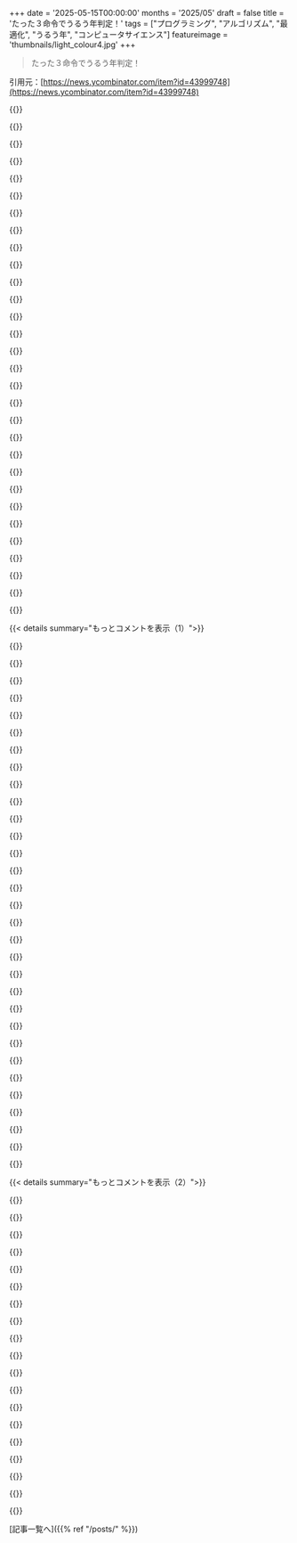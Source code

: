 +++
date = '2025-05-15T00:00:00'
months = '2025/05'
draft = false
title = 'たった３命令でうるう年判定！'
tags = ["プログラミング", "アルゴリズム", "最適化", "うるう年", "コンピュータサイエンス"]
featureimage = 'thumbnails/light_colour4.jpg'
+++

> たった３命令でうるう年判定！

引用元：[https://news.ycombinator.com/item?id=43999748](https://news.ycombinator.com/item?id=43999748)




{{<matomeQuote body="” return ((y * 1073750999) & 3221352463) ＜= 126976; ＞ これどうやって動くの？ 答えは驚くほど複雑だよ．”<br>って引用されてるけど，このアルゴリズムの説明が複雑だって言われても誰も驚かないと思うけどね．" userName="_heimdall" createdAt="2025/05/16 01:34:04" color="">}}




{{<matomeQuote body="” Note that modern compilers like gcc or clang will produce something like is_leap_year2 from is_leap_year1, so there is not much point in doing this in C source, but it might be useful in other programming languages．”<br>って書いてあるけど，コンパイラができる最適化ってマジすごいわ．<br>実際，util-linuxの最新版のcalのCソースコードはシンプルだよ：<br>return ( !(year % 4) && (year % 100) ) || !(year % 400);<br>https://github.com/util-linux/util-linux/blob/v2.41/misc-uti..." userName="divbzero" createdAt="2025/05/16 04:49:18" color="#785bff">}}




{{<matomeQuote body="でもこれ間違ってるよ．Julian calendarからGregorian calendarに切り替わった特定の年以降の日付しか表せないんだ！<br>これについてもっと知るには，曜日の計算([1])を読んで実装してみるのがおすすめだよ．そうすれば，僕と一緒に人間のカレンダーと格闘する特別な狂気地獄に参加できるよ．<br>そして，1582年10月4日（木）から1582年10月15日（金）の間の日付のテストケースを実装すべきだね．[1] https://en.m.wikipedia.org/wiki/Determination_of_the_day_of_..." userName="cookiengineer" createdAt="2025/05/16 09:47:47" color="#785bff">}}




{{<matomeQuote body="” the specific year”<br>問題は「特定の」年っていつ？ イギリスはずっと後まで”old-style”の日付を使ってたよ．ソフトウェアでこの難しい問題を解決しようとせず，受け取った古い日付にはそれぞれ正しいカレンダーを注釈で付け加えるのがいいと思う．分野によってはproleptic Gregorian calendarかもしれないしね．（どうやって正しいカレンダーを決めるかって？ コンテキストを注意深く調べるんだよ！ 残念ながら，日付を書いた人はめったにそれを示してくれなかったし，後から読む人はカレンダーをめちゃくちゃにしがちだね．年の始まりの変更も大変だし．せめて曜日があれば，それが指標になるかもね．）" userName="LegionMammal978" createdAt="2025/05/16 16:07:40" color="#45d325">}}




{{<matomeQuote body="完全なコードはこれだよ：<br>static int leap_year(const struct cal_control *ctl, int32_t year)<br>{<br> if (year ＜= ctl-＞reform_year)<br>  return !(year % 4);<br> return ( !(year % 4) && (year % 100) ) || !(year % 400);<br>}<br>reform_yearは特定のコンテキストでGregorian calendarが採用された年だよ（デフォルトはGBやUSが採用した1752年）．だからJulian datesにも対応してるんだね．" userName="voxic11" createdAt="2025/05/16 16:13:38" color="#ff5733">}}




{{<matomeQuote body="calには1582年の改革日を使うオプションはないけど，Great Britainでの1752年の採用には正しく対応してるみたいだよ：<br>$ cal 9 1752<br>     September 1752<br>  Su Mo Tu We Th Fr Sa<br>         1  2 14 15 16<br>  17 18 19 20 21 22 23<br>  24 25 26 27 28 29 30" userName="divbzero" createdAt="2025/05/16 16:48:07" color="#ff5c5c">}}




{{<matomeQuote body="でも`ncal`ならそのオプションがあるよ．これは当時の”Italy”ではなかったけど，「イタリア」での1582年10月はこうなる：<br>$ ncal -sIT 10 1582<br>      October 1582      <br>  Mo  1 18 25         <br>  Tu  2 19 26         <br>  We  3 20 27         <br>  Th  4 21 28         <br>  Fr 15 22 29         <br>  Sa 16 23 30         <br>  Su 17 24 31<br><br>Franceは対応するのに数ヶ月かかったみたいだね（あるいは知るのに時間がかかったか）：<br>$ncal -sFR 12 1582<br>      December 1582     <br>  Mo     3 20 27      <br>  Tu     4 21 28      <br>  We     5 22 29      <br>  Th     6 23 30      <br>  Fr     7 24 31      <br>  Sa  1  8 25         <br>  Su  2  9 26         <br> <br>`ncal -p`で受け付ける国コードのリストが見れるよ．（これらは今の国の名前だから，say, Germanyとかは歴史的にちょっと違うけどね．）<br>残念ながら，18世紀初頭にSwedenがした変なことには対応してないんだ：https://en.wikipedia.org/wiki/Swedish_calendar" userName="madcaptenor" createdAt="2025/05/16 18:18:12" color="#ff5733">}}




{{<matomeQuote body="linuxのやつの方が分かりやすくて好きだな．だって，3つの連続したチェックで，最後の2つの条件が逆になってて，さらにデフォルトのリターンがあるなんて，デバッグするハメになったらマジで頭おかしくなりそうじゃん．" userName="sigmoid10" createdAt="2025/05/16 08:14:26" color="">}}




{{<matomeQuote body="3分くらい”this is not right”って思ったんだけど，`if ((y % 25) != 0) return true;` が実は0と違うか（後から考えると，世紀の年が400で割れない限りデフォルトでうるう年じゃないんだから，これも理にかなってるけどね）をチェックしてるって気づいたんだ．" userName="darkwater" createdAt="2025/05/16 08:45:45" color="">}}




{{<matomeQuote body="こういう意味不明な魔法の数字最適化，大好きだよ．これ見るたびに，昔assemblyでインナーループ全部書いてた頃に，どれだけこういう最適化見逃したんだろうって思うね．<br>誰かこういうコレクション知らない？" userName="qingcharles" createdAt="2025/05/15 22:22:22" color="#ff5c5c">}}




{{<matomeQuote body="技術ハックや最適化関連のリンク集だよ！<br>Bit Hacksリスト、CMPマクロ（＃define CMP（X, Y） （（（X） ＞ （Y）） − （（X） ＜ （Y））））の詳細、signum関数、超最適化演算、OpenSolaris由来ビットマクロなど盛りだくさん。楽しめるはず！<br>https://graphics.stanford.edu/~seander/bithacks.html<br>https://www.cs.cornell.edu/courses/cs6120/2022sp/blog/supero...<br>https://www2.cs.arizona.edu/~collberg/Teaching/553/2011/Reso...<br>https://github.com/freebsd/freebsd-src/blob/master/sys/cddl/..." userName="ryao" createdAt="2025/05/16 00:18:24" color="#45d325">}}




{{<matomeQuote body="この手のネタなら、Henry S. Warren Jr’s Hackers Delightって本まるごと見るといいよ。”three valued compare function”は2章にあるよ。" userName="JdeBP" createdAt="2025/05/16 03:03:50" color="#ff5c5c">}}




{{<matomeQuote body="さっきのCMPマクロ、コンパイラが演算子のバージョン知ってないとダメなんじゃない？例えばC++で文字列とかで＜や＞がオーバーロードされてたら動かないかも？" userName="eru" createdAt="2025/05/16 07:49:35" color="">}}




{{<matomeQuote body="C向けに言ったけど、C++でもインライン化される単純なオーバーロードならいけるはず。godboltの例も見せたよ：https://godbolt.org/z/nGbPhz86q<br>複雑な比較とかインライン化されない場合は期待できないけどね。" userName="ryao" createdAt="2025/05/16 18:25:51" color="#ff5c5c">}}




{{<matomeQuote body="長さだけじゃなくて、文字列の辞書順比較とかも考えてたんだ。そうだね、賢いコンパイラか単純な比較なら最適化されるかもね。" userName="eru" createdAt="2025/05/17 03:42:58" color="">}}




{{<matomeQuote body="辞書順比較の一部にCMP使えるけど、演算子オーバーロードで使うと最適化されるかは微妙かも。やっぱり数値比較で使うのが一番だと思うな。" userName="ryao" createdAt="2025/05/18 19:18:47" color="#785bff">}}




{{<matomeQuote body="手動で定義できるのはもちろん。コンパイラがどれだけ自動でやってくれるかの話をしてたんだよ。" userName="eru" createdAt="2025/05/19 06:22:47" color="">}}




{{<matomeQuote body="コンパイラは最適化より先に、そのへん解決するはずだよ。" userName="trollbridge" createdAt="2025/05/16 11:00:45" color="">}}




{{<matomeQuote body="例えば文字列の辞書順比較とかで、それが解決されるの見てみたいな。" userName="eru" createdAt="2025/05/17 03:43:18" color="">}}




{{<matomeQuote body="あと、これもお馴染みだよね：https://en.wikipedia.org/wiki/Fast_inverse_square_root" userName="kmoser" createdAt="2025/05/16 08:02:56" color="">}}




{{<matomeQuote body="それ近似だよね．もし近似で大丈夫なら，君が気に入るかもしれない小ネタがあるよ．cosf(i ＊ C) とか sinf(i ＊ C) を呼ぶループ内で，iが1ずつ増えてCが定数の場合，ループの外でcosf()とsinf()を1回（iが0か1以外から始まるなら2回）呼んで，角度加算公式を使ってループの中で掛け算と足し算で累積できるんだ．これやるとループがめっちゃ速くなるよ．<br>cosf()かsinf()のどっちかしかいらなくても，多くのCPUは両方一緒に計算するから，もう片方を取るのはタダみたいなもんだね．単精度（single precision）の値しかいらなくても，エラーを減らすために倍精度（double precision）でやると良いよ．<br>この小ネタは，llama 3とかで推論に使われてるRoPEって相対位置エンコーディングの計算を速くするのに使えるんだ．僕もこれやって，目に見える速度アップを確認したけど，推論全体から見るとごく一部の計算だから，改善としては小さかったかな．" userName="ryao" createdAt="2025/05/16 15:57:49" color="">}}




{{<matomeQuote body="Henry S． Warren， Jr．の“Hacker’s Delight”っていう本があるよ．これ見てみて．https：／／en．wikipedia．org／wiki／Hacker’s_Delight" userName="owl_vision" createdAt="2025/05/15 22:55:25" color="#38d3d3">}}




{{<matomeQuote body="supercompilationっての見てみるべきだよ．" userName="tylerhou" createdAt="2025/05/15 22:48:36" color="#ff5c5c">}}




{{<matomeQuote body="superoptimizationとも呼ばれることがあるね．記事にあるZ3みたいなSMT solversを使うことも多いよ．" userName="mshockwave" createdAt="2025/05/16 05:08:45" color="#785bff">}}




{{<matomeQuote body="昔はそれを見逃してたわけじゃないんだよ．当時は最適化じゃなかったんだ．掛け算が本当に高価だったからね．" userName="masfuerte" createdAt="2025/05/15 22:26:03" color="">}}




{{<matomeQuote body="このワード長（word length）の掛け算って明確にすべきだね．昔の（コンテキストからすると32-bit ALU時代以前のアセンブリ言語で書くような）時代に掛け算が本質的に高価だったり違う操作だったわけじゃないんだ．二進乗算は数千年変わってないよ．古代エジプト人は5千年前からALUが今日やってるのと同じ二進整数乗算ロジックを使ってたんだ．<br>問題は，ALUの高速ハードウェア乗算操作のレジスタのワード長があんまり長くなかったってこと．だから，もっと広いワードの掛け算は，（たとえば）基数256で長い掛け算をするライブラリ関数でやらなきゃいけなかったんだ．<br>だから，記事にあるコードは「３命令」じゃなくて，コンパイラが長いワードの掛け算，比較，ビットごとのANDのために使ってた内部ヘルパーライブラリ関数を3回呼ぶことになっただろうね．オリジナルの3回の剰余演算のための内部ヘルパー関数呼び出しと比べて特に最適化されてるわけでもなく，実際には記事の途中で紹介されてるビットいじり版の2のべき乗の剰余（下位バイトだけ見ればいいやつ）よりも効率悪かったかもね．あれなら32-bitの剰余演算のうち2つはライブラリ関数を呼ばなくて済むから．<br>Microsoft BASICのランタイムライブラリのヘルパー関数名を即答できる人にはボーナスポイントあげよう．xyrって頭から完全に忘れられたのは良いことかもしれないね．（ー：）僕の記憶だと，全部“B＄”で始まってたな．" userName="JdeBP" createdAt="2025/05/16 05:00:12" color="#ff33a1">}}




{{<matomeQuote body="ほとんどの8-bit CPUにはハードウェア乗算命令さえなかったんだ．たとえば6502とかZ80で掛け算するには，繰り返し足すしかなかったんだよ．2のべき乗を掛けるのは左シフトでできるから，シフトと足し算や引き算を切り替えながらもっと大きい結果を得られたんだ．ただし，これもまた，古いCPUでは一度に1ビットずつしかシフトできなかったんだよね，可変ビット数シフトじゃなくて．<br>それに，ハードコードされた値を掛ける場合（シフトと足し算で実装できる）と，２つの変数を掛ける場合（アルゴリズムでやるしかない）でも違いがあるね．<br>8086には乗算命令があったけど，マイクロコード内のループとして実装されてて，乗数を1ビットずつ見て被乗数を足したり足さなかったりしてたんだ．詳細はhttps：／／www．righto．com／2023／03／8086-multiplication-microcode．．．を見てね．固定値の掛け算は，シフトと足し算を使った方が速いこともあったんだ．<br>プロトタイプのARM1には乗算命令がなかったんだ．アーキテクチャにはバレルシフターがあって，オペランドの一つを任意のビット数シフトできるんだ．固定値の掛け算なら，2のべき乗，（2のべき乗＋1），または（2のべき乗ー1）を単一命令で計算できたんだよね．後者のために，ARMにはSUB（減算）命令（rd ：＝ rs1 ー Operand2を計算）とRSB（逆減算）命令（rd ：＝ Operand2 ー rs1を計算）の両方があるんだ．第二オペランドはバレルシフターを通るから，‘RSB R0， R1， R1， ＃4’みたいな命令を書けるんだ．これは‘R0 ：＝ （R1 ＜＜ 4） ー R1’，つまり‘（R1 ＊ 16） ー R1’，つまりR1 ＊ 15って意味ね．<br>ARMv2でMULとMLA（MuLtiply and Accumulate）命令が追加されたんだ．ハードウェアARM2の実装はBoothのエンコーダーを使って2ビットずつ掛けてて，32ビットで最大16サイクルかかってた．残りのビットが全部0なら早めに終了できたけどね．<br>後のARMコアではオプションでより広い乗算器（‘ARM7TDMI’の‘M’がそれ）を実装してて，一度にもっと多くのビットを掛けられるようになったから，より少ないサイクルで実行できたんだ．ARM7TDMIは8ビットで最大4サイクル（これも早期終了あり）で完了したと思う．最新のARMコアは64ビットの掛け算を単一サイクルでできるよ．" userName="kruador" createdAt="2025/05/16 11:52:16" color="#ff5733">}}




{{<matomeQuote body="ベースのRISC-V命令セットにはハードウェア乗算命令は含まれてないんだ．ほとんどの実装にはそれを提供するM（または関連）拡張が含まれてるけど，必要ないプロセッサを構築するなら，含める必要はないんだよ．" userName="cbm-vic-20" createdAt="2025/05/16 12:08:46" color="#785bff">}}




{{<matomeQuote body="昔のコードの掛け算についてだね。昔と変わらないって言うけど、Ancient Egyptiansより漸近的には速いアルゴリズム（例えばKaratsuba algorithm）が今はあるんだ。詳しくはこちらのWikipedia見てね。" userName="eru" createdAt="2025/05/16 07:51:27" color="#ff33a1">}}




{{<matomeQuote body="Binary multiplicationは何千年と変わってないって言うけど、現代のALUでの掛け算は全然違うよ。例えばThe Pentiumはbase-8とかBooth’s algorithm使ってるから、足し算じゃなくて引き算もしてるんだ。" userName="kens" createdAt="2025/05/16 16:39:17" color="#38d3d3">}}




{{< details summary="もっとコメントを表示（1）">}}

{{<matomeQuote body="関係する話でComputerphileの動画があるんだけど、計算時間を人間時間に例えてて面白いんだ。コスト感覚とかbranchingの重要性がよくわかるよ。原子を例えるのと似てるね。見てみて！ https://youtube.com/watch?v=PpaQrzoDW2I" userName="godelski" createdAt="2025/05/16 01:28:29" color="">}}




{{<matomeQuote body="あと割り算はもっとひどかったね。（足し算1サイクル、掛け算10サイクル、割り算60サイクル）" userName="kurthr" createdAt="2025/05/15 22:33:20" color="">}}




{{<matomeQuote body="それはそうだけど、modって割り算だよね？それとも違う？だから新しい魔法の数字バージョンの方が速いんじゃないかな。32 bit intがサポートされてるならね。ごめん、これ難しくて分かんないや。" userName="genewitch" createdAt="2025/05/15 22:45:53" color="">}}




{{<matomeQuote body="多くのコンパイラは、定数での割り算を逆数を掛けてシフトするトリックで計算するんだ。そうすれば定数でのmodも派生でできて、普通の割り算より速くなることが多いよ。" userName="bobmcnamara" createdAt="2025/05/16 02:39:54" color="">}}




{{<matomeQuote body="割り算は今でも遅いよ。このGitHubリポジトリ見てみて：https://github.com/ridiculousfish/libdivide" userName="ryao" createdAt="2025/05/16 00:58:14" color="">}}




{{<matomeQuote body="僕が考えてるのは、グラフィックレンダリングとかの複雑な計算で、全ての割り算をビットシフトとかboolean opsに置き換えるような例のことだよ。" userName="qingcharles" createdAt="2025/05/15 23:03:16" color="">}}




{{<matomeQuote body="あとパイプライン処理が無かった頃は、条件分岐はもっと安かったね。" userName="Someone" createdAt="2025/05/16 19:08:43" color="">}}




{{<matomeQuote body="記事のbit-twiddlingのセクション読んでて、『ソルバー使えないかな？』って思ったら、筆者さんがまさにそのアプローチを取っててビックリ！この記事、細かいところまでこだわってて最高だね！" userName="22c" createdAt="2025/05/15 22:51:40" color="">}}




{{<matomeQuote body="gcc とか clang ってさ、-O3 で最適化するとビット操作のすごい技使うみたいだよ。Godbolt のリンクにアセンブリコードの例があるよ。マジすごいよね。アセンブリコードを見ると、xor とか test とか imul とか ror とか cmp とか setbe とか使ってる。" userName="dahart" createdAt="2025/05/16 14:14:08" color="#ff5c5c">}}




{{<matomeQuote body="コンパイラって数学的なテクニックで簡略化するのめちゃくちゃ得意なんだよね。あの ZFS のコミットもさ、GCC の出力にヒントを得てできたんだ。証明するのに４ステップもかかったらしいよ。きっと GCC も同じようなプロセスでコードを生成してるんだろうね。" userName="ryao" createdAt="2025/05/16 19:38:52" color="#785bff">}}




{{<matomeQuote body="もし西暦６０００年より前のうるう年を知りたいなら、僕が作ったインタラクティブな計算ツールと可視化ツールがあるよ<br>[1] https://calculang.dev/examples-viewer?id=leap-year<br>機械語命令は３つより多いけど、何千回計算してもかなり速いんだ :)" userName="dndn1" createdAt="2025/05/15 23:10:08" color="">}}




{{<matomeQuote body="フィードバックありがとう！モバイルフレンドリーな新しいギャラリー作ったよ。追加するの忘れてたんだ。リストに加えるね！" userName="dndn1" createdAt="2025/05/16 21:49:24" color="">}}




{{<matomeQuote body="ビット操作トリックが好きなら、Hackers Delight と https://graphics.stanford.edu/~seander/bithacks.html を読むといいよ。パフォーマンスに効くこともあるけど、コードが読みにくくなることもあるから注意ね。乗算とマスクはよく使うトリック。最近の CPU は乗算が速いから使いやすいんだ。ビット操作って並列計算っぽいんだけど、プログラミングはちょっと難しいかも。数論とか必要になるやつもあるよ。" userName="nullc" createdAt="2025/05/16 06:25:13" color="#ff33a1">}}




{{<matomeQuote body="GPの言ってることは、偶数基数の数のシステム全部に当てはまるんだって（だから二進数とか十進数も）。" userName="dmichulke" createdAt="2025/05/16 09:25:24" color="">}}




{{<matomeQuote body="これめっちゃクールじゃん！ちょー細かいことだけど、これって命令じゃなくてオペレーションが3つなんだよね。x86だと4つになっちゃうし、ARMだと命令のエンコードでちょっと増えるんだって。コンパイラエクスプローラーのこれ見てみて。<br>https://godbolt.org/z/7ajYqbT9z" userName="npendleton" createdAt="2025/05/16 10:48:57" color="#38d3d3">}}




{{<matomeQuote body="setbとかretって、うるう年チェックそのものの一部じゃないって言い方もできるかもね。例えば、コンパイルで呼び出し元にインライン展開されたら、retはなくなるし、setbもcmpの結果から直接条件ジャンプ作れるから要らなくなるんだ。" userName="gpderetta" createdAt="2025/05/16 11:51:19" color="">}}




{{<matomeQuote body="ちょっと関連する面白い話。Lotus 123のバグ？たぶんわざとだよ。640Kに収めなきゃいけなくて、1900年を無視すると下位2ビット見ればうるう年か分かるから、めっちゃ速くて簡単。Lotusの人たちは過去の2ヶ月くらい間違っててもいっかって思ったんだろうね。Basicの人たちはちゃんとやりたかったから、エポックを1日前にずらしたみたいだよ。<br>https://www.joelonsoftware.com/2006/06/16/my-first-billg-rev..." userName="ReptileMan" createdAt="2025/05/16 08:00:50" color="#ff5733">}}




{{<matomeQuote body="面白いね。著者は『0が抜けてる』って言ってるけど、分かってるじゃん…。年0なんてないんだよ、紀元前1年の次が紀元1年。だから年0がうるう年かどうかなんてテストしても意味ないよね。" userName="usr1106" createdAt="2025/05/16 03:10:58" color="">}}




{{<matomeQuote body="年0はないからテスト無意味。それ、天文年数を使うなら違うよ。<br>https://en.m.wikipedia.org/wiki/Astronomical_year_numbering<br>特定の分野（歴史とか）以外だと、こっちが正しいやり方って言えるんじゃないかな。もしソフトがBCEを表示しなきゃいけないなら、内部的には天文年数で持ってて、表示するときにCE/BCEに変換するのが一番スマートだと思うな。" userName="skissane" createdAt="2025/05/16 03:16:15" color="#45d325">}}




{{<matomeQuote body="天文学者は1582年より前はJulian calendar（年0も含む）、1582年より後はGregorian calendarを使う。それじゃ、1582年のときはどうなるの？（ごめん、今Wikiちゃんと書き直してる時間ないんだ）" userName="rf15" createdAt="2025/05/16 04:01:35" color="">}}




{{<matomeQuote body="Gregorian cutoverの話で、1582年10月4日の次は15日だったり、proleptic Gregorianがシンプルだけど天文学や歴史では注意が必要だったりするって話かな。特に1582年から1923年（Greeceが最後）の間はGregorianかJulianか明確にしないとダメって。Middle EastとかAsiaの国は最近Gregorianに変えたけど、Julianからじゃなかったし関係ないね。Eastern Orthodox ChurchはまだJulian使ってるところも多いし、Revised Julianなんてのもあるけど2800年にどうなるかねぇって感じ。" userName="skissane" createdAt="2025/05/16 05:46:55" color="#ff33a1">}}




{{<matomeQuote body="古い日付を文脈見ないで勝手に解釈するのイライラするよね。Julian vs. Gregorianだけじゃなくて、年の始めの日付も違ったりするし。全部の原資料の日付をそのまま扱えるソフトなんてないと思うよ。結局誰かの手作業で翻訳することになって、そこで間違えやすいんだよね。day of weekが分かればダブルチェックには使えるけどさ。" userName="LegionMammal978" createdAt="2025/05/16 16:27:08" color="#ff5733">}}




{{<matomeQuote body="記事の最初に戻ってみなよ、proleptic Gregorian calendarとastronomical year numberingを使うのがアルゴリズムの前提だって書いてあるよ。その制約がないと、leap year判定はlocale-dependentになってすごくcomplexになっちゃうんだよ。" userName="JdeBP" createdAt="2025/05/16 03:34:54" color="">}}




{{<matomeQuote body="ISO8601はyear 0を認めてるよ。それはastronomical calendarsだと1 BCのことなんだ。All the BC yearsは-1 offsetになるんだね。" userName="timewizard" createdAt="2025/05/16 04:55:50" color="">}}




{{<matomeQuote body="Interesting、standardsってrealityをignoreするんだ。At workで製品にどんなdate format使うか議論になったんだけど、regulatory expertはISO8601推してたんだ。俺は同意しなかった。だって8 millions Swedes以外どこにもused nowhere in daily lifeでしょ。15-Apr-2025の方がhuman errorがless proneだってvotedしたんだ。（None of us “won”. Different formats in different places still...）" userName="usr1106" createdAt="2025/05/16 05:37:35" color="">}}




{{<matomeQuote body="＞ that is not used anywhere in daily life<br>Does it matter? MM-DD-YYYYはAmericaでusedされててDD-MM-YYYYをambiguousにするけど、as far as I know nobody uses YYYY-DD-MM, だからISO8601 should be perfectly fine、especially if users are trained。Besides、if you’re not used to it、starting with the year forces you to think、which is desirable if you want to avoid human error。" userName="deredede" createdAt="2025/05/16 07:20:20" color="">}}




{{<matomeQuote body="I couldn’t have named the standard and never read it before today、but I’ve used YYYY-MM-DD for naming my own folders & files for a couple of decades、for the simple reason that it sorts correctly in chronological order。" userName="dahart" createdAt="2025/05/16 14:03:37" color="">}}




{{<matomeQuote body="You do it、I do it、probably many programmers or other systematically thinking people do it。How big share we are of the general public? Even many programs don’t do it in their default naming when saving files。I find myself renaming often enough。" userName="usr1106" createdAt="2025/05/17 21:16:03" color="">}}




{{<matomeQuote body="Gregorian導入前のことは全部無効。1582年には10月4日の次が15日になったりしたし、それ以前は祭司が観測ミスしたり賄賂で年を操作したりでめちゃくちゃだったんだ。だからその前の日付は計算に使えないね。" userName="nmehner" createdAt="2025/05/16 05:06:33" color="#38d3d3">}}




{{<matomeQuote body="1582年より前のルールはむしろもっとシンプルだよ。4で割り切れればうるう年。だからGregorianとの違いは300年、500年、600年、700年、900年みたいな年で関係してくるんだ。そういう年をまたぐ期間だと、Gregorianのアルゴリズムだと現実に合わない結果になるね。Julian calendarがいつ本当に採用されたかは知らないけど、0001-01-01じゃないのは確か。And of course it varies by country like Gregorian。" userName="usr1106" createdAt="2025/05/16 05:27:24" color="#785bff">}}

{{</details>}}




{{< details summary="もっとコメントを表示（2）">}}

{{<matomeQuote body="Wikipediaからの引用だよ。＞Julian calendarは紀元前46年にJulius Caesarによって提案されて、以前のRoman calendarを改良したものなんだ。紀元前45年1月1日に施行されたらしいよ。年を知らないなんてちょっとおかしい気がするね。" userName="pbhjpbhj" createdAt="2025/05/16 07:08:44" color="">}}




{{<matomeQuote body="Scholarsの間では、紀元前238年頃には既に熱帯年の長さが365.25日に近いって知られてたんだ（Ptolemy IIIがEgyptian calenderをCanopus Decreeで365.25日に固定しようとした時みたいに）。<br>でも、Julian calendar導入の時、Roman pontificesが翻訳ミスしちゃって、最初は3年ごとに閏年を入れてたんだ。inclusiveに数えるのが原因だったみたい。（キリスト教徒が、金曜に死んだJesusが2日後の日曜に復活したのに、ラテン語直訳で三日目に復活したって言うのと同じ理由）。<br>Julian calendarの最初の数年間、Roman pontificesは”every fourth year”で閏日を入れたんだけど、これは彼らの数え方だと3年ごとなんだ。どの年が閏年だったかはAuthorによって違うみたい。このエラーはAugustusの時に修正されて、いくつかの閏年をスキップして、西暦4年か8年以降は”every 4 years”ルールに従うようになったんだよ。<br>詳しい説明と表はhttps://en.wikipedia.org/wiki/Julian_calendar#Leap_year_erro...にあるよ。<br>当時、年は番号よりconsulの名前で識別されることが多かったってことも覚えておいてね。HistoriansはRomeが創設されたときから（Ab urbe condita）数えて番号を使うこともあるけど、いつ創設されたかは彼らの中でも意見が分かれてたんだ。AtticusとVarroの年表では、proleptic Julian calendarで紀元前753年4月21日に市の創設を置いてるけど、それが唯一じゃなかったんだよ。" userName="AdhemarVandamme" createdAt="2025/05/16 09:50:59" color="#38d3d3">}}




{{<matomeQuote body="これヤバい！HN Kino！<br>世界一難しい日付チェックを、何気なくビットフリップで解決しちゃうなんて。<br>脱帽だよマジで :D" userName="olq" createdAt="2025/05/15 23:09:15" color="">}}




{{<matomeQuote body="これに関連する面白いcppconのトークがあるよ（Authorは記事で引用されてる人）。https://www.youtube.com/watch?v=0s9F4QWAl-E" userName="andrepd" createdAt="2025/05/15 23:02:04" color="">}}




{{<matomeQuote body="https://github.com/alexmacarthur/current-time-api にこれ追加すべきだな。" userName="croisillon" createdAt="2025/05/16 07:24:29" color="">}}




{{<matomeQuote body="z3をこういうことに使う方法を知ってるのはマジでスーパーパワーだよ。<br>Code最適化が必要なら知っておく価値あるね。<br>z3と連携するmcp script持ってるんだけど、これをこの特定のフローのために将来拡張する時間を見つけなきゃ。<br>capstoneとz3のインターフェースにangrを使うと、さらにレベルアップできるってことも指摘しとくね。" userName="nickysielicki" createdAt="2025/05/16 10:11:21" color="#45d325">}}




{{<matomeQuote body="いつか誰かが、Gregorian oneじゃなくてRevised Julian Calendarの閏年アルゴリズムでこういうのをやるだろうね。" userName="JdeBP" createdAt="2025/05/16 03:29:40" color="">}}




{{<matomeQuote body="元のfunctionはおそらくxor、test、jneの3 instructionsしかないだろうね。<br>前のinstructionに依存してるのは1個だけ。<br>記事の”fast” versionには4 instructionsがあって、それぞれ前のinstructionに依存してる。<br>だからbenchmarkで負けたのは驚かないよ。" userName="charcircuit" createdAt="2025/05/16 02:37:59" color="#38d3d3">}}




{{<matomeQuote body="3/4の頻度でtriggerするbranchはパフォーマンス良くないだろうね。<br>それがmatterするかどうかは、このfunctionがprogramの残りの部分にどうintegrateされるか次第だよ。" userName="Dylan16807" createdAt="2025/05/16 08:07:43" color="">}}




{{<matomeQuote body="テストされる年はランダムじゃないと思うよ．実際には同じ値が長く続くケースが多いんじゃないかな．" userName="charcircuit" createdAt="2025/05/16 18:00:57" color="">}}




{{<matomeQuote body="３命令とbranch predictionってことね．" userName="degamad" createdAt="2025/05/16 06:19:04" color="">}}




{{<matomeQuote body="最初，BCD instructionsをどっかで使ってるのかと思ったよ．この記事の下の方に書いてあるみたいにね： https：//news.ycombinator.com/item？id=8477254" userName="userbinator" createdAt="2025/05/16 00:33:47" color="">}}




{{<matomeQuote body="うん，AAMを考えてたんだけど，それだと３命令にはならないな．" userName="kragen" createdAt="2025/05/16 00:42:51" color="">}}




{{<matomeQuote body="もし作者がこれを読んでるなら： Jacob Prattさんの記事へのhyperlink，hyperlink URLとtextがswappedだよ．" userName="JdeBP" createdAt="2025/05/16 05:17:32" color="#45d325">}}




{{<matomeQuote body="ありがとう，fixed．" userName="hairtuq" createdAt="2025/05/16 05:37:22" color="#ff33a1">}}




{{<matomeQuote body="そのpage，mobileで見るとequation blocksのlayout overflowにproblemがあるみたいだよ．多分spanタグがinline elementsだからoverflowしないんだと思う．block elementsにして，なんかoverflowをenableすればsolveできるんじゃないかな．" userName="lame-lexem" createdAt="2025/05/16 07:26:33" color="#785bff">}}




{{<matomeQuote body="Codeはcomputerがexecuteするためだけじゃなく，他の人がread and understandするためにもwrittenされるんだよ．こういうcodeを入れるとreadabilityがtremendously sufferする．besides that，そもそもなんでleap year checkをoptimizeする必要があるcode書いてるの？！こういうclever tricksって，多くのaccidentsにつながるphrase『Hold my beer and see what I can do！』をremindさせるね．" userName="AGivant" createdAt="2025/05/17 03:45:42" color="#45d325">}}




{{<matomeQuote body="LLMがこれをindependentlyにderivedしたらimpressiveだね．" userName="esafak" createdAt="2025/05/15 23:59:12" color="">}}

{{</details>}}



[記事一覧へ]({{% ref "/posts/" %}})
